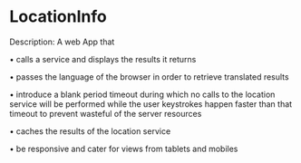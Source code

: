 # LocationInfo

Description: A web App that

• calls a service and displays the results it returns

• passes the language of the browser in order to retrieve translated results

• introduce a blank period timeout during which no calls to the location service will be performed
  while the user keystrokes happen faster than that timeout to prevent wasteful of the server resources
  
• caches the results of the location service 

• be responsive and cater for views from tablets and mobiles
